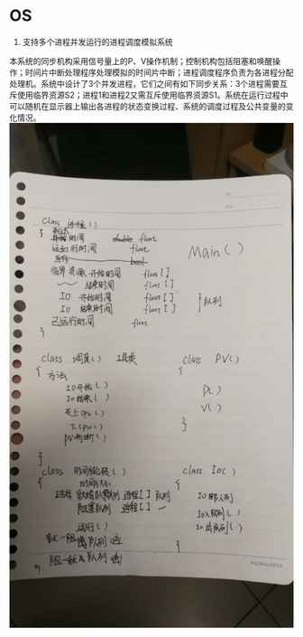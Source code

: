 # OS

1. 支持多个进程并发运行的进程调度模拟系统

本系统的同步机构采用信号量上的P、V操作机制；控制机构包括阻塞和唤醒操作；时间片中断处理程序处理模拟的时间片中断；进程调度程序负责为各进程分配处理机。系统中设计了3个并发进程，它们之间有如下同步关系：3个进程需要互斥使用临界资源S2；进程1和进程2又需互斥使用临界资源S1。系统在运行过程中可以随机在显示器上输出各进程的状态变换过程、系统的调度过程及公共变量的变化情况。
![](https://github.com/570189458/OS/blob/master/(C96)%20%5B%E3%82%82%E3%81%AA%E3%81%8B%E3%81%86%E3%81%A9%E3%82%93%20(%E3%83%A2%E3%83%8B%E3%82%AB%E3%83%8E)%5D%20%E9%A7%86%E9%80%90%E8%89%A6%20%E6%B5%9C%E9%A2%A8%20%E5%B0%8B%E5%95%8F%E8%AA%BF%E6%9B%B8%20(%E8%89%A6%E9%9A%8A%E3%81%93%E3%82%8C%E3%81%8F%E3%81%97%E3%82%87%E3%82%93-%E8%89%A6%E3%81%93%E3%82%8C-)%20%5B%E4%B8%AD%E5%9B%BD%E7%BF%BB%E8%A8%B3%5D/001.jpg)
